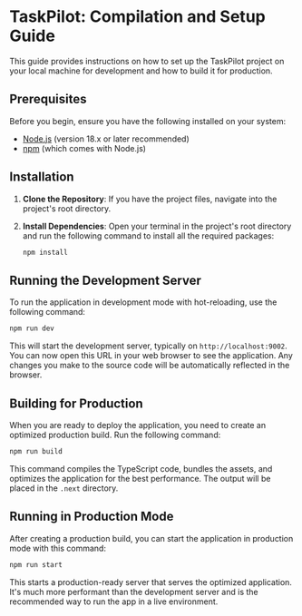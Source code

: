 # TaskPilot: Compilation and Setup Guide

This guide provides instructions on how to set up the TaskPilot project on your local machine for development and how to build it for production.

## Prerequisites

Before you begin, ensure you have the following installed on your system:

-   [Node.js](https://nodejs.org/) (version 18.x or later recommended)
-   [npm](https://www.npmjs.com/) (which comes with Node.js)

## Installation

1.  **Clone the Repository**:
    If you have the project files, navigate into the project's root directory.

2.  **Install Dependencies**:
    Open your terminal in the project's root directory and run the following command to install all the required packages:
    ```bash
    npm install
    ```

## Running the Development Server

To run the application in development mode with hot-reloading, use the following command:

```bash
npm run dev
```

This will start the development server, typically on `http://localhost:9002`. You can now open this URL in your web browser to see the application. Any changes you make to the source code will be automatically reflected in the browser.

## Building for Production

When you are ready to deploy the application, you need to create an optimized production build. Run the following command:

```bash
npm run build
```

This command compiles the TypeScript code, bundles the assets, and optimizes the application for the best performance. The output will be placed in the `.next` directory.

## Running in Production Mode

After creating a production build, you can start the application in production mode with this command:

```bash
npm run start
```

This starts a production-ready server that serves the optimized application. It's much more performant than the development server and is the recommended way to run the app in a live environment.
